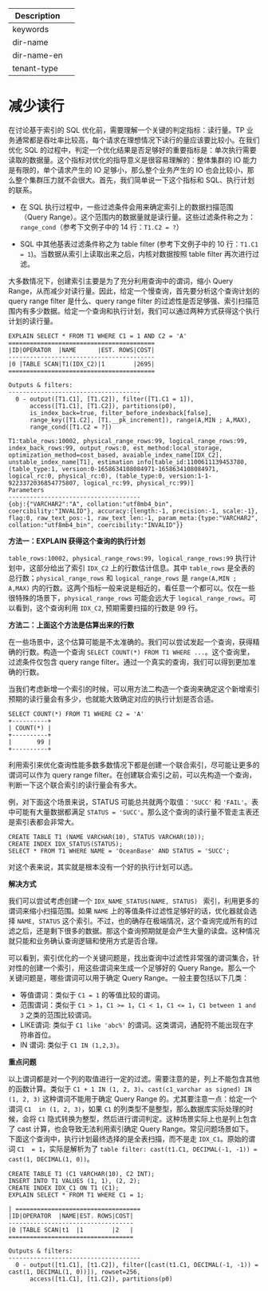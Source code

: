 | Description   |                 |
|---------------|-----------------|
| keywords      |                 |
| dir-name      |                 |
| dir-name-en   |                 |
| tenant-type   |                 |

# 减少读行

在讨论基于索引的 SQL 优化前，需要理解一个关键的判定指标：读行量。TP 业务通常都是吞吐率比较高，每个请求在理想情况下读行的量应该要比较小。在我们优化 SQL 的过程中，判定一个优化结果是否足够好的重要指标是：单次执行需要读取的数据量。这个指标对优化的指导意义是很容易理解的：整体集群的 IO 能力是有限的，单个请求产生的 IO 足够小，那么整个业务产生的 IO 也会比较小，那么整个集群压力就不会很大。首先，我们简单说一下这个指标和 SQL、执行计划的联系。

* 在 SQL 执行过程中，一些过滤条件会用来确定索引上的数据扫描范围（Query Range）。这个范围内的数据量就是读行量。这些过滤条件称之为：`range_cond`（参考下文例子中的 14 行：`T1.C2 = ?`）

* SQL 中其他基表过滤条件称之为 table filter (参考下文例子中的 10 行：`T1.C1 = 1`)。当数据从索引上读取出来之后，内核对数据按照 table filter 再次进行过滤。

大多数情况下，创建索引主要是为了充分利用查询中的谓词，缩小 Query Range，从而减少对读行量。因此，给定一个慢查询，首先要分析这个查询计划的 query range filter 是什么、query range filter 的过滤性是否足够强、索引扫描范围内有多少数据。给定一个查询和执行计划，我们可以通过两种方式获得这个执行计划的读行量。

```
EXPLAIN SELECT * FROM T1 WHERE C1 = 1 AND C2 = 'A'
=========================================
|ID|OPERATOR  |NAME      |EST. ROWS|COST|
-----------------------------------------
|0 |TABLE SCAN|T1(IDX_C2)|1        |2695|
=========================================

Outputs & filters:
-------------------------------------
  0 - output([T1.C1], [T1.C2]), filter([T1.C1 = 1]),
      access([T1.C1], [T1.C2]), partitions(p0),
      is_index_back=true, filter_before_indexback[false],
      range_key([T1.C2], [T1.__pk_increment]), range(A,MIN ; A,MAX),
      range_cond([T1.C2 = ?])

T1:table_rows:10002, physical_range_rows:99, logical_range_rows:99, index_back_rows:99, output_rows:0, est_method:local_storage, optimization_method=cost_based, avaiable_index_name[IDX_C2], unstable_index_name[T1], estimation info[table_id:1100611139453780, (table_type:1, version:0-1658634108084971-1658634108084971, logical_rc:0, physical_rc:0), (table_type:0, version:1-1-9223372036854775807, logical_rc:99, physical_rc:99)]
Parameters
-------------------------------------
{obj:{"VARCHAR2":"A", collation:"utf8mb4_bin", coercibility:"INVALID"}, accuracy:{length:-1, precision:-1, scale:-1}, flag:0, raw_text_pos:-1, raw_text_len:-1, param_meta:{type:"VARCHAR2", collation:"utf8mb4_bin", coercibility:"INVALID"}}
```

**方法一：EXPLAIN 获得这个查询的执行计划**

`table_rows:10002, physical_range_rows:99, logical_range_rows:99` 执行计划中，这部分给出了索引 `IDX_C2` 上的行数估计信息。其中 `table_rows` 是全表的总行数；`physical_range_rows` 和 `logical_range_rows` 是 `range(A,MIN ; A,MAX)` 内的行数。这两个指标一般来说是相近的，看任意一个都可以。仅在一些很特殊的场景下，`physical_range_rows` 可能会远大于 `logical_range_rows`。可以看到，这个查询利用 `IDX_C2`, 预期需要扫描的行数是 99 行。

**方法二：上面这个方法是估算出来的行数**

在一些场景中，这个估算可能是不太准确的。我们可以尝试发起一个查询，获得精确的行数。构造一个查询 `SELECT COUNT(*) FROM T1 WHERE ...`。这个查询里，过滤条件仅包含 query range filter。通过一个真实的查询，我们可以得到更加准确的行数。

当我们考虑新增一个索引的时候，可以用方法二构造一个查询来确定这个新增索引预期的读行量会有多少，也就能大致确定对应的执行计划是否合适。

```
SELECT COUNT(*) FROM T1 WHERE C2 = 'A'
+----------+
| COUNT(*) |
+----------+
|       99 |
+----------+
```

利用索引来优化查询性能多数多数情况下都是创建一个联合索引，尽可能让更多的谓词可以作为 query range filter。在创建联合索引之前，可以先构造一个查询，判断一下这个联合索引的读行量会有多大。

例，对下面这个场景来说，STATUS 可能总共就两个取值：`'SUCC'` 和 `'FAIL'`。表中可能有大量数据都满足 `STATUS = 'SUCC'`。那么这个查询的读行量不管走主表还是索引表都会非常大。

```
CREATE TABLE T1 (NAME VARCHAR(10), STATUS VARCHAR(10));
CREATE INDEX IDX_STATUS(STATUS);
SELECT * FROM T1 WHERE NAME = 'OceanBase' AND STATUS = 'SUCC';
```

对这个表来说，其实就是根本没有一个好的执行计划可以选。

**解决方式**

我们可以尝试考虑创建一个 `IDX_NAME_STATUS(NAME, STATUS) ` 索引，利用更多的谓词来缩小扫描范围。如果 `NAME` 上的等值条件过滤性足够好的话，优化器就会选择 `NAME, STATUS` 这个索引。不过，也的确存在极端情况，这个查询完成所有的过滤之后，还是剩下很多的数据。那这个查询预期就是会产生大量的读盘。这种情况就只能和业务确认查询逻辑和使用方式是否合理。

可以看到，索引优化的一个关键问题是，找出查询中过滤性非常强的谓词集合，针对性的创建一个索引，用这些谓词来生成一个足够好的 Query Range。那么一个关键问题是，哪些谓词可以用于确定 Query Range。一般主要包括以下几类：

* 等值谓词：类似于 `C1 = 1` 的等值比较的谓词。
* 范围谓词：类似于 `C1 > 1`，`C1 >= 1`，`C1 < 1`，`C1 <= 1`，`C1 between 1 and 3` 之类的范围比较谓词。
* LIKE谓词: 类似于 `C1 like 'abc%'` 的谓词。这类谓词，通配符不能出现在字符串首位。
* IN 谓词: 类似于 `C1 IN (1,2,3)`。

**重点问题**

以上谓词都是对一个列的取值进行一定的过滤。需要注意的是，列上不能包含其他的函数计算。类似于 `C1 + 1 IN (1, 2, 3)`、`cast(c1_varchar as signed) IN (1, 2, 3)` 这种谓词不能用于确定 Query Range 的。尤其要注意一点：给定一个谓词 `C1  in (1, 2, 3)`，如果 `C1` 的列类型不是整型，那么数据库实际处理的时候，会将 `C1` 隐式转换为整型，然后进行谓词判定。这种场景实际上也是列上包含了 cast 计算，也会导致无法利用索引确定 Query Range。常见问题场景如下。下面这个查询中，执行计划最终选择的是全表扫描，而不是走 `IDX_C1`。原始的谓词 `C1  = 1`，实际是解析为了 `table filter: cast(t1.C1, DECIMAL(-1, -1)) = cast(1, DECIMAL(1, 0))`。

```
CREATE TABLE T1 (C1 VARCHAR(10), C2 INT);
INSERT INTO T1 VALUES (1, 1), (2, 2);
CREATE INDEX IDX_C1 ON T1 (C1);
EXPLAIN SELECT * FROM T1 WHERE C1 = 1;

| ===================================
|ID|OPERATOR  |NAME|EST. ROWS|COST|
-----------------------------------
|0 |TABLE SCAN|t1  |1        |2   |
===================================

Outputs & filters:
-------------------------------------
  0 - output([t1.C1], [t1.C2]), filter([cast(t1.C1, DECIMAL(-1, -1)) = cast(1, DECIMAL(1, 0))]), rowset=256,
      access([t1.C1], [t1.C2]), partitions(p0)
```
